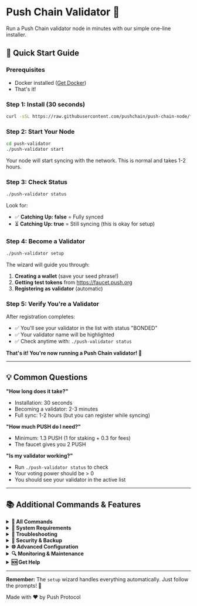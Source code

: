 # Push Chain Validator 🚀

Run a Push Chain validator node in minutes with our simple one-line installer.

## 🎯 Quick Start Guide

### Prerequisites
- Docker installed ([Get Docker](https://docs.docker.com/get-docker/))
- That's it!

### Step 1: Install (30 seconds)
```bash
curl -sSL https://raw.githubusercontent.com/pushchain/push-chain-node/feature/validator-node-setup/validator/install.sh | bash
```

### Step 2: Start Your Node
```bash
cd push-validator
./push-validator start
```
Your node will start syncing with the network. This is normal and takes 1-2 hours.

### Step 3: Check Status
```bash
./push-validator status
```
Look for:
- ✅ **Catching Up: false** = Fully synced
- ⏳ **Catching Up: true** = Still syncing (this is okay for setup)

### Step 4: Become a Validator
```bash
./push-validator setup
```

The wizard will guide you through:
1. **Creating a wallet** (save your seed phrase!)
2. **Getting test tokens** from https://faucet.push.org
3. **Registering as validator** (automatic)

### Step 5: Verify You're a Validator
After registration completes:
- ✅ You'll see your validator in the list with status "BONDED"
- ✅ Your validator name will be highlighted
- ✅ Check anytime with: `./push-validator status`

**That's it! You're now running a Push Chain validator! 🎉**

---

## 💡 Common Questions

**"How long does it take?"**
- Installation: 30 seconds
- Becoming a validator: 2-3 minutes
- Full sync: 1-2 hours (but you can register while syncing)

**"How much PUSH do I need?"**
- Minimum: 1.3 PUSH (1 for staking + 0.3 for fees)
- The faucet gives you 2 PUSH

**"Is my validator working?"**
- Run `./push-validator status` to check
- Your voting power should be > 0
- You should see your validator in the active list

---

## 📚 Additional Commands & Features

<details>
<summary><b>🔧 All Commands</b></summary>

```bash
./push-validator help
```

| Command | Description |
|---------|-------------|
| `start` | Start your validator node |
| `stop` | Stop your validator node |
| `restart` | Restart your validator node |
| `status` | Show sync status and validator info |
| `setup` | Interactive validator registration wizard |
| `balance` | Check wallet balance |
| `logs` | View live logs |
| `monitor` | Real-time monitoring dashboard |
| `backup` | Backup your validator keys |
| `test` | Run health checks |

</details>

<details>
<summary><b>💾 System Requirements</b></summary>

**Minimum:**
- 2 CPU cores
- 4 GB RAM
- 20 GB disk space
- Stable internet connection

**Recommended:**
- 4 CPU cores
- 8 GB RAM
- 100 GB SSD
- 100 Mbps connection

**Network Info:**
- Chain: `push_42101-1` (Testnet)
- Min stake: 1 PUSH
- Gas: ~0.2 PUSH per transaction

</details>

<details>
<summary><b>🚨 Troubleshooting</b></summary>

**Validator not starting?**
```bash
./push-validator logs          # Check for errors
./push-validator test          # Run diagnostics
docker ps                      # Ensure container is running
```

**Balance showing 0?**
- Node might be syncing - balance queries work better after sync
- Try: `./push-validator balance` (uses remote node)
- Or wait for `Catching Up: false` in status

**Already registered validator?**
- The setup wizard will detect this and show your validator info
- No need to register again

**Want to start fresh?**
```bash
./push-validator reset                    # Reset chain data only
docker volume rm validator_validator-data # Complete reset (removes wallets too)
```

**Common issues:**
- "AppHash mismatch" = Normal during sync, ignore it
- "Validator not in list" = Wait 1-2 minutes after registration
- "Port already in use" = Another service using ports, check `docker-compose.yml`

</details>

<details>
<summary><b>🔐 Security & Backup</b></summary>

**Critical: Always backup your keys!**

```bash
# Backup validator keys
./push-validator backup

# Keys are saved to ./backup/ directory
```

**Security tips:**
- Never share your seed phrase
- Backup keys before going to mainnet
- Use a firewall in production
- Monitor your validator uptime

**Import existing validator:**
```bash
./push-validator setup
# Choose option 2: Import wallet
```

</details>

<details>
<summary><b>🌐 Advanced Configuration</b></summary>

**Default Ports:**
- P2P: 26656
- RPC: http://localhost:26657
- API: http://localhost:1317
- gRPC: localhost:9090
- Prometheus: http://localhost:26660

**Custom Configuration:**
Edit `docker-compose.yml` for:
- Custom ports
- Resource limits
- Network settings

**Production Setup:**
- Use `PUBLIC_VALIDATOR_SETUP.md` for public endpoints
- Setup monitoring with Prometheus/Grafana
- Configure firewall rules
- Enable automated backups

</details>

<details>
<summary><b>🔍 Monitoring & Maintenance</b></summary>

**Monitor your validator:**
```bash
./push-validator monitor       # Live dashboard
./push-validator logs -f       # Follow logs
```

**Key metrics to watch:**
- Block height (should increase)
- Voting power (should be > 0)
- Missed blocks (should be low)
- Peer connections (should be > 0)

**Maintenance tasks:**
- Regular backups: `./push-validator backup`
- Update software: `./push-validator update`
- Check disk space: `df -h`
- Monitor logs for errors

</details>

<details>
<summary><b>🆘 Get Help</b></summary>

- 📖 Docs: https://docs.push.org/validators
- 💬 Discord: https://discord.gg/pushprotocol
- 🐛 Issues: https://github.com/push-protocol/push-chain/issues
- 📧 Email: support@push.org

**Before asking for help:**
1. Run `./push-validator test`
2. Check `./push-validator logs`
3. Verify Docker is running
4. Check you have enough disk space

</details>

---

**Remember:** The `setup` wizard handles everything automatically. Just follow the prompts! 🚀

Made with ❤️ by Push Protocol